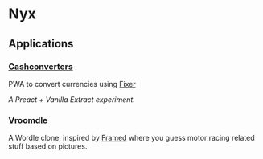 # Nyx

## Applications

### [Cashconverters](./apps/cashconverters/README.md)

PWA to convert currencies using [Fixer](https://fixer.io/)

_A Preact + Vanilla Extract experiment._

### [Vroomdle](./apps/vroomdle/README.md)

A Wordle clone, inspired by [Framed](https://framed.wtf/) where you guess motor racing related stuff based on pictures.
